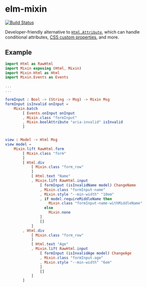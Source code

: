 # elm-mixin

[![Build Status](https://api.travis-ci.com/arowM/elm-mixin.svg?branch=master)](https://app.travis-ci.com/github/arowM/elm-mixin)

Developer-friendly alternative to [`Html.Attribute`](https://package.elm-lang.org/packages/elm/html/latest/Html#Attribute), which can handle conditional attributes, [CSS custom properties](https://developer.mozilla.org/docs/Web/CSS/Using_CSS_custom_properties), and more.

## Example

```elm
import Html as RawHtml
import Mixin exposing (Html, Mixin)
import Mixin.Html as Html
import Mixin.Events as Events

...
...

formInput : Bool -> (String -> Msg) -> Mixin Msg
formInput isInvalid onInput =
    Mixin.batch
        [ Events.onInput onInput
        , Mixin.class "formInput"
        , Mixin.boolAttribute "aria-invalid" isInvalid
        ]


view : Model -> Html Msg
view model =
    Mixin.lift RawHtml.form
        [ Mixin.class "form"
        ]
        [ Html.div
            [ Mixin.class "form_row"
            ]
            [ Html.text "Name"
            , Mixin.lift RawHtml.input
                [ formInput (isInvalidName model) ChangeName
                , Mixin.class "formInput-name"
                , Mixin.style "--min-width" "10em"
                , if model.requireMiddleName then
                    Mixin.class "formInput-name-withMiddleName"
                  else
                    Mixin.none
                ]
                []
            ]
        , Html.div
            [ Mixin.class "form_row"
            ]
            [ Html.text "Age"
            , Mixin.lift RawHtml.input
                [ formInput (isInvalidAge model) ChangeAge
                , Mixin.class "formInput-age"
                , Mixin.style "--min-width" "6em"
                ]
                []
            ]
        ]
```
